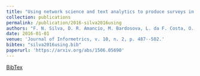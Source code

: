 ```yaml
---
title: "Using network science and text analytics to produce surveys in a scientific topic"
collection: publications
permalink: /publication/2016-silva2016using
authors: "F. N. Silva, D. R. Amancio, M. Bardosova, L. da F. Costa, O. N. Oliveira Jr."
date: 2016-01-01
venue: 'Journal of Informetrics, v. 10, n. 2, p. 487--502.'
bibtex: "silva2016using.bib"
paperurl: 'https://arxiv.org/abs/1506.05690'
---
```

[BibTex](http://filipinascimento.github.io/files/bibtex/silva2016using.bib)
